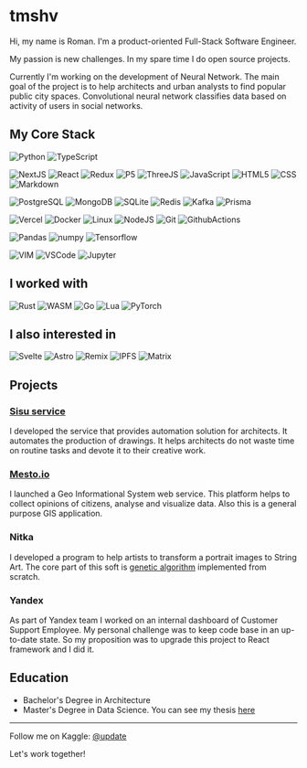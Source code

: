 # tmshv

Hi, my name is Roman. I'm a product-oriented Full-Stack Software Engineer.

My passion is new challenges. In my spare time I do open source projects.

Currently I'm working on the development of Neural Network.
The main goal of the project is to help architects and urban analysts to find popular public city spaces.
Convolutional neural network classifies data based on activity of users in social networks.

## My Core Stack

![Python](https://img.shields.io/badge/Python-3776AB?style=for-the-badge&logo=python&logoColor=white)
![TypeScript](https://img.shields.io/badge/TypeScript-007ACC?style=for-the-badge&logo=typescript&logoColor=white)

![NextJS](https://img.shields.io/badge/NextJS-000000?style=for-the-badge&logo=next.js&logoColor=white)
![React](https://img.shields.io/badge/React-20232A?style=for-the-badge&logo=react&logoColor=61DAFB)
![Redux](https://img.shields.io/badge/Redux-593D88?style=for-the-badge&logo=redux&logoColor=white)
![P5](https://img.shields.io/badge/p5%20js-ED225D?style=for-the-badge&logo=p5dotjs&logoColor=white)
![ThreeJS](https://img.shields.io/badge/threejs-FFFFFF?style=for-the-badge&logo=threedotjs&logoColor=black)
![JavaScript](https://img.shields.io/badge/JS-F7DF1E?style=for-the-badge&logo=JavaScript&logoColor=black)
![HTML5](https://img.shields.io/badge/HTML5-E34F26?style=for-the-badge&logo=html5&logoColor=white)
![CSS](https://img.shields.io/badge/CSS-239120?&style=for-the-badge&logo=css3&logoColor=white)
![Markdown](https://img.shields.io/badge/Markdown-000000?style=for-the-badge&logo=markdown&logoColor=white)

![PostgreSQL](https://img.shields.io/badge/PostgreSQL-316192?style=for-the-badge&logo=postgresql&logoColor=white)
![MongoDB](https://img.shields.io/badge/MongoDB-4EA94B?style=for-the-badge&logo=mongodb&logoColor=white)
![SQLite](https://img.shields.io/badge/SQLite-07405E?style=for-the-badge&logo=sqlite&logoColor=white)
![Redis](https://img.shields.io/badge/REDIS-DC382D.svg?&style=for-the-badge&logo=redis&logoColor=white)
![Kafka](https://img.shields.io/badge/KAFKA-231F20.svg?&style=for-the-badge&logo=apache-kafka&logoColor=white)
![Prisma](https://img.shields.io/badge/Prisma-4C51BF?style=for-the-badge&logo=prisma&logoColor=white)

![Vercel](https://img.shields.io/badge/Vercel-000000?style=for-the-badge&logo=vercel&logoColor=white)
![Docker](https://img.shields.io/badge/DOCKER-2496ED.svg?&style=for-the-badge&logo=docker&logoColor=white)
![Linux](https://img.shields.io/badge/Linux-FCC624?style=for-the-badge&logo=linux&logoColor=black)
![NodeJS](https://img.shields.io/badge/Node.js-43853D?style=for-the-badge&logo=node.js&logoColor=white)
![Git](https://img.shields.io/badge/GIT-%23F05033.svg?&style=for-the-badge&logo=git&logoColor=white)
![GithubActions](https://img.shields.io/badge/GITHUB%20ACTIONS-121011.svg?&style=for-the-badge&logo=github-actions&logoColor=white)

![Pandas](https://img.shields.io/badge/Pandas-130654?style=for-the-badge&logo=pandas&logoColor=white)
![numpy](https://img.shields.io/badge/numpy-000000?style=for-the-badge&logo=numpy&logoColor=white)
![Tensorflow](https://img.shields.io/badge/TensorFlow-FF6F00?style=for-the-badge&logo=tensorflow&logoColor=white)

![VIM](https://img.shields.io/badge/VIM-7A00CC.svg?style=for-the-badge&logo=vim&logoColor=white)
![VSCode](https://img.shields.io/badge/vscode-007ACC.svg?style=for-the-badge&logo=visualstudiocode&logoColor=white)
![Jupyter](https://img.shields.io/badge/Jupyter-F37726?style=for-the-badge&logo=jupyter&logoColor=white)


## I worked with

![Rust](https://img.shields.io/badge/Rust-000000?style=for-the-badge&logo=rust&logoColor=white)
![WASM](https://img.shields.io/badge/WASM-000000?style=for-the-badge&logo=webassembly&logoColor=white)
![Go](https://img.shields.io/badge/Go-00ADD8?style=for-the-badge&logo=go&logoColor=white)
![Lua](https://img.shields.io/badge/Lua-02027D?style=for-the-badge&logo=go&logoColor=white)
![PyTorch](https://img.shields.io/badge/PyTorch-ee4c2c?style=for-the-badge&logo=pytorch&logoColor=white)


## I also interested in

![Svelte](https://img.shields.io/badge/Svelte-4A4A55?style=for-the-badge&logo=svelte&logoColor=FF3E00)
![Astro](https://img.shields.io/badge/Astro-8D46E7?style=for-the-badge&logo=astro&logoColor=white)
![Remix](https://img.shields.io/badge/Remix-000000?style=for-the-badge&logo=remix&logoColor=white)
![IPFS](https://img.shields.io/badge/IPFS-469ea2?style=for-the-badge&logo=ipfs&logoColor=white)
![Matrix](https://img.shields.io/badge/matrix-FFFFFF?style=for-the-badge&logo=Matrix&logoColor=black)


## Projects

### [Sisu service](https://unit4.io/sisu)

I developed the service that provides automation solution for architects. It automates the production of drawings. It helps architects do not waste time on routine tasks and devote it to their creative work.


### [Mesto.io](https://unit4.io/mesto)

I launched a Geo Informational System web service. This platform helps to collect opinions of citizens, analyse and visualize data. Also this is a general purpose GIS application.

### Nitka

I developed a program to help artists to transform a portrait images to String Art.
The core part of this soft is [genetic algorithm](https://en.wikipedia.org/wiki/Genetic_algorithm) implemented from scratch.

### Yandex

As part of Yandex team I worked on an internal dashboard of Customer Support Employee.
My personal challenge was to keep code base in an up-to-date state. So my proposition was to upgrade this project to React framework and I did it.


## Education

- Bachelor's Degree in Architecture
- Master's Degree in Data Science. You can see my thesis [here](https://github.com/tmshv/master/tree/master/diploma)


--- 

Follow me on Kaggle: [@update](https://kaggle.com/update)

Let's work together!
